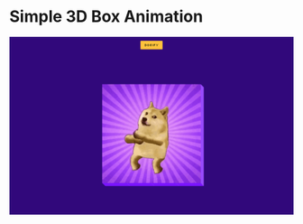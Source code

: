 # Simple 3D Box Animation
![Design preview for landing page for Simple 3D Box Animation](./design/desktop-design.png)

